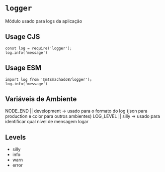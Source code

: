# `logger`

Módulo usado para logs da aplicação

## Usage CJS

```
const log = require('logger');
log.info('message')
```

## Usage ESM

```
import log from '@mtsmachado8/logger');
log.info('message')
```

## Variáveis de Ambiente
NODE_END || development -> usado para o formato do log (json para production e color para outros ambientes)
LOG_LEVEL || silly -> usado para identificar qual nível de mensagem logar

## Levels
- silly
- info
- warn
- error
